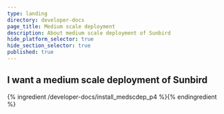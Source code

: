 ```yaml
---
type: landing
directory: developer-docs
page_title: Medium scale deployment
description: About medium scale deployment of Sunbird
hide_platform_selector: true
hide_section_selector: true
published: true
---
```

## I want a medium scale deployment of Sunbird

{% ingredient /developer-docs/install_medscdep_p4 %}{% endingredient %}
